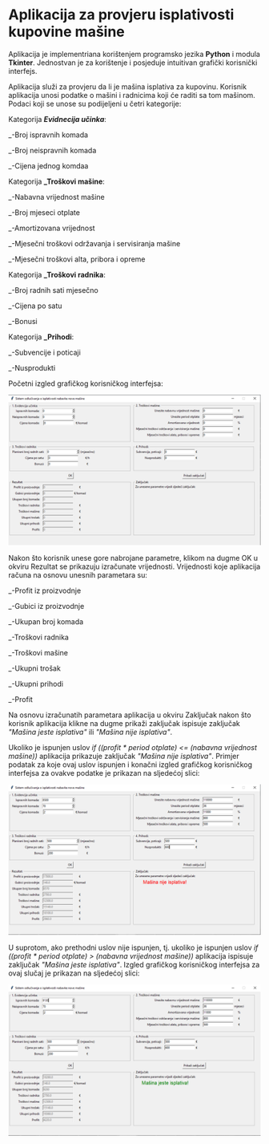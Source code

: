 # Aplikacija za provjeru isplativosti kupovine mašine

Aplikacija je implementriana korištenjem programsko jezika **Python** i modula **Tkinter**. 
Jednostvan je za korištenje i posjeduje intuitivan grafički korisnički interfejs.

Aplikacija služi za provjeru da li je mašina isplativa za kupovinu. 
Korisnik aplikacija unosi podatke o mašini i radnicima koji će raditi sa tom mašinom.
Podaci koji se unose su podijeljeni u četri kategorije:

Kategorija **_Evidnecija učinka_**:
  
  _-Broj ispravnih komada
  
  _-Broj neispravnih komada
  
  _-Cijena jednog komdaa

Kategorija **_Troškovi mašine**:

  _-Nabavna vrijednost mašine
  
  _-Broj mjeseci otplate
  
  _-Amortizovana vrijednost
  
  _-Mjesečni troškovi održavanja i servisiranja mašine
  
  _-Mjesečni troškovi alta, pribora i opreme
  
Kategorija **_Troškovi radnika**:

  _-Broj radnih sati mjesečno
  
  _-Cijena po satu
  
  _-Bonusi
  
Kategorija **_Prihodi**:
  
  _-Subvencije i poticaji
  
  _-Nusprodukti
  

Početni izgled grafičkog korisničkog interfejsa:
<p align="left">
  <img src="https://raw.githubusercontent.com/velidp/Aplikacija-za-provjeru-isplativosti-kupovine-masine/master/Slike/GUI%201.png" width="800">
</p>
Nakon što korisnik unese gore nabrojane parametre, klikom na dugme OK u okviru Rezultat se prikazuju izračunate vrijednosti.
Vrijednosti koje aplikacija računa na osnovu unesnih parametara su:


  _-Profit iz proizvodnje
  
  _-Gubici iz proizvodnje
  
  _-Ukupan broj komada
  
  _-Troškovi radnika
  
  _-Troškovi mašine
  
  _-Ukupni trošak
  
  _-Ukupni prihodi
  
  _-Profit

Na osnovu izračunatih parametara aplikacija u okviru Zaključak nakon što korisnik aplikacija klikne na dugme prikaži zaključak ispisuje zaključak _"Mašina jeste isplativa"_ ili _"Mašina nije isplativa"_.

Ukoliko je ispunjen uslov _if ((profit * period otplate) <= (nabavna vrijednost mašine))_ aplikacija prikazuje zaključak _"Mašina nije isplativa"_.
Primjer podatak za koje ovaj uslov ispunjen i konačni izgled grafičkog korisničkog interfejsa za ovakve podatke je prikazan na sljedećoj slici:
<p align="left">
  <img src="https://raw.githubusercontent.com/velidp/Aplikacija-za-provjeru-isplativosti-kupovine-masine/master/Slike/GUI2.png" width="800">
</p>


U suprotom, ako prethodni uslov nije ispunjen, tj. ukoliko je ispunjen uslov _if ((profit * period otplate) > (nabavna vrijednost mašine))_ aplikacija ispisuje zaključak _"Mašina jeste isplativa"_.
Izgled grafičkog korisničkog interfejsa za ovaj slučaj je prikazan na sljedećoj slici:
<p align="left">
  <img src="https://raw.githubusercontent.com/velidp/Aplikacija-za-provjeru-isplativosti-kupovine-masine/master/Slike/GUI3.png" width="800">
</p>
